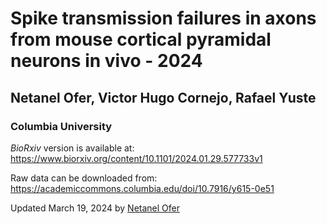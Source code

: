 # Spike transmission failures in axons from mouse cortical pyramidal neurons in vivo - 2024

## Netanel Ofer, Victor Hugo Cornejo, Rafael Yuste

### Columbia University

_BioRxiv_ version is available at: https://www.biorxiv.org/content/10.1101/2024.01.29.577733v1

Raw data can be downloaded from: https://academiccommons.columbia.edu/doi/10.7916/y615-0e51



Updated March 19, 2024 by [Netanel Ofer](https://github.com/netanelofer)
